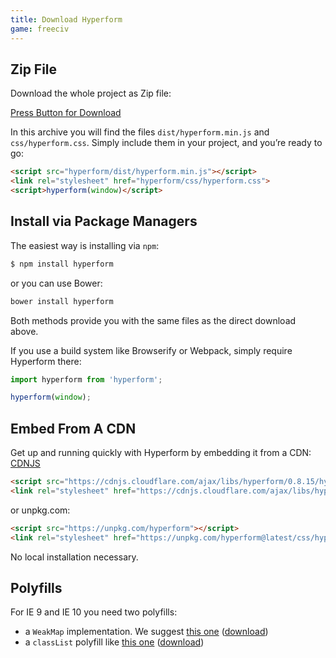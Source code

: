 ```yaml
---
title: Download Hyperform
game: freeciv
---
```


## Zip File

Download the whole project as Zip file:

<a class="arcade-btn" href="https://github.com/hyperform/hyperform/archive/master.zip">Press Button for Download</a>

In this archive you will find the files `dist/hyperform.min.js` and
`css/hyperform.css`. Simply include them in your project, and you’re ready to
go:

```html
<script src="hyperform/dist/hyperform.min.js"></script>
<link rel="stylesheet" href="hyperform/css/hyperform.css">
<script>hyperform(window)</script>
```

## Install via Package Managers

The easiest way is installing via `npm`:

```sh
$ npm install hyperform
```

or you can use Bower:

```sh
bower install hyperform
```

Both methods provide you with the same files as the direct download above.

If you use a build system like Browserify or Webpack, simply require Hyperform
there:

```js
import hyperform from 'hyperform';

hyperform(window);
```

## Embed From A CDN

Get up and running quickly with Hyperform by embedding it from a CDN:
[CDNJS](https://cdnjs.com/libraries/hyperform)

```html
<script src="https://cdnjs.cloudflare.com/ajax/libs/hyperform/0.8.15/hyperform.min.js"></script>
<link rel="stylesheet" href="https://cdnjs.cloudflare.com/ajax/libs/hyperform/0.8.15/hyperform.min.css">
```

or unpkg.com:

```html
<script src="https://unpkg.com/hyperform"></script>
<link rel="stylesheet" href="https://unpkg.com/hyperform@latest/css/hyperform.css">
```

No local installation necessary.

## Polyfills

For IE 9 and IE 10 you need two polyfills:

* a `WeakMap` implementation. We suggest [this one](https://github.com/Benvie/WeakMap) ([download](https://unpkg.com/weakmap@0.0.6/weakmap.min.js))
* a `classList` polyfill like [this one](http://purl.eligrey.com/github/classList.js) ([download](https://cdnjs.cloudflare.com/ajax/libs/classlist/1.1.20150312/classList.min.js))
